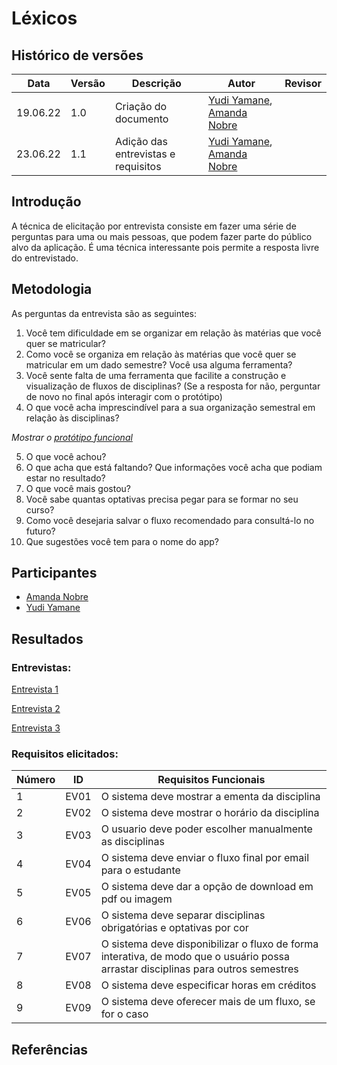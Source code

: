 # Léxicos

## Histórico de versões
| Data     | Versão | Descrição              | Autor                                                                                     | Revisor |
| -------- | ------ | ---------------------- | ----------------------------------------------------------------------------------------- | ------- |
| 19.06.22 | 1.0    | Criação do documento   | [Yudi Yamane](https://github.com/yudi-azvd), [Amanda Nobre](https://github.com/AmandaNbr) |         |
| 23.06.22 | 1.1    | Adição das entrevistas e requisitos | [Yudi Yamane](https://github.com/yudi-azvd), [Amanda Nobre](https://github.com/AmandaNbr) |         |

## Introdução

A técnica de elicitação por entrevista consiste em fazer uma série de perguntas para uma ou mais pessoas, que podem
fazer parte do público alvo da aplicação. É uma técnica interessante pois permite a resposta livre do entrevistado. 

## Metodologia

As perguntas da entrevista são as seguintes:

1. Você tem dificuldade em se organizar em relação às matérias que você quer se matricular?
2. Como você se organiza em relação às matérias que você quer se matricular em um dado semestre? Você usa alguma ferramenta?
3. Você sente falta de uma ferramenta que facilite a construção e visualização de fluxos de disciplinas? 
(Se a resposta for não, perguntar de novo no final após interagir com o protótipo)
4. O que você acha imprescindível para a sua organização semestral em relação às disciplinas?
	
_Mostrar o [protótipo funcional](https://fluxoagil.herokuapp.com/)_

5. O que você achou? 
6. O que acha que está faltando? Que informações você acha que podiam estar no resultado?
7. O que você mais gostou?
8. Você sabe quantas optativas precisa pegar para se formar no seu curso?
9. Como você desejaria salvar o fluxo recomendado para consultá-lo no futuro?
10. Que sugestões você tem para o nome do app?

## Participantes

- [Amanda Nobre](https://github.com/AmandaNbr)
- [Yudi Yamane](https://github.com/yudi-azvd)

## Resultados

### Entrevistas:

[Entrevista 1](Base/AbordagemNaoEspecifica/elicitacao/entrevista-1.md)

[Entrevista 2](Base/AbordagemNaoEspecifica/elicitacao/entrevista-2.md)

[Entrevista 3](Base/AbordagemNaoEspecifica/elicitacao/entrevista-3.md)

### Requisitos elicitados:

| Número | ID   | Requisitos Funcionais                                                                                                             |
| ------ | ---- | --------------------------------------------------------------------------------------------------------------------------------- |
| 1      | EV01 | O sistema deve mostrar a ementa da disciplina                                                                                     |
| 2      | EV02 | O sistema deve mostrar o horário da disciplina                                                                                    |
| 3      | EV03 | O usuario deve poder escolher manualmente as disciplinas                                                                          |
| 4      | EV04 | O sistema deve enviar o fluxo final por email para o estudante                                                                    |
| 5      | EV05 | O sistema deve dar a opção de download em pdf ou imagem                                                                           |
| 6      | EV06 | O sistema deve separar disciplinas obrigatórias e optativas por cor                                                               |
| 7      | EV07 | O sistema deve disponibilizar o fluxo de forma interativa, de modo que o usuário possa arrastar disciplinas para outros semestres |
| 8      | EV08 | O sistema deve especificar horas em créditos                                                                                      |
| 9      | EV09 | O sistema deve oferecer mais de um fluxo, se for o caso                                                                           |

## Referências

> 